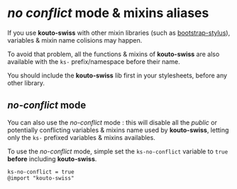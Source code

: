 # *no conflict* mode & mixins aliases

If you use **kouto-swiss** with other mixin libraries (such as [bootstrap-stylus](https://github.com/Acquisio/bootstrap-stylus)), variables & mixin name colisions may happen.

To avoid that problem, all the functions & mixins of **kouto-swiss** are also available with the `ks-` prefix/namespace before their name.

You should include the **kouto-swiss** lib first in your stylesheets, before any other library.

## *no-conflict* mode

You can also use the *no-conflict* mode : this will disable all the *public* or potentially conflicting variables & mixins name used by **kouto-swiss**, letting only the `ks-` prefixed variables & mixins availables.

To use the *no-conflict* mode, simple set the `ks-no-conflict` variable to `true` **before** including **kouto-swiss**.

```stylus
ks-no-conflict = true
@import "kouto-swiss"
```
